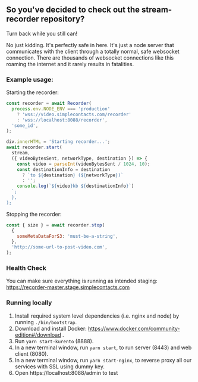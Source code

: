 ## So you've decided to check out the stream-recorder repository?

Turn back while you still can!

No just kidding. It's perfectly safe in here. It's just a node server that communicates with the client through a totally normal, safe websocket connection. There are thousands of websocket connections like this roaming the internet and it rarely results in fatalities.

### Example usage:

Starting the recorder:

```javascript
const recorder = await Recorder(
  process.env.NODE_ENV === 'production'
    ? 'wss://video.simplecontacts.com/recorder'
    : 'wss://localhost:8088/recorder',
  'some_id',
);

div.innerHTML = 'Starting recorder...';
await recorder.start(
  stream,
  ({ videoBytesSent, networkType, destination }) => {
    const video = parseInt(videoBytesSent / 1024, 10);
    const destinationInfo = destination
      ? `to ${destination} (${networkType})`
      : '';
    console.log(`${video}kb ${destinationInfo}`)
  `;
  },
);
```

Stopping the recorder:

```javascript
const { size } = await recorder.stop(
  {
    someMetaDataForS3: 'must-be-a-string',
  },
  'http://some-url-to-post-video.com',
);
```

### Health Check

You can make sure everything is running as intended staging: https://recorder-master.stage.simplecontacts.com

### Running locally

1. Install required system level dependencies (i.e. nginx and node) by running `./bin/bootstrap`.
2. Download and install Docker: https://www.docker.com/community-edition#/download .
3. Run `yarn start-kurento` (8888).
4. In a new terminal window, run `yarn start`, to run server (8443) and web client (8080).
5. In a new terminal window, run `yarn start-nginx`, to reverse proxy all our services with SSL using dummy key.
6. Open https://localhost:8088/admin to test
